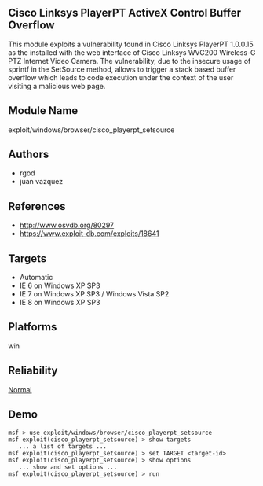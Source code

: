 ## Cisco Linksys PlayerPT ActiveX Control Buffer Overflow

This module exploits a vulnerability found in Cisco Linksys 
PlayerPT 1.0.0.15 as the installed with the web interface of 
Cisco Linksys WVC200 Wireless-G PTZ Internet Video Camera. 
The vulnerability, due to the insecure usage of sprintf in 
the SetSource method, allows to trigger a stack based buffer 
overflow which leads to code execution under the context of 
the user visiting a malicious web page.


## Module Name
exploit/windows/browser/cisco_playerpt_setsource

## Authors
* rgod
* juan vazquez


## References
* http://www.osvdb.org/80297
* https://www.exploit-db.com/exploits/18641



## Targets
* Automatic
* IE 6 on Windows XP SP3
* IE 7 on Windows XP SP3 / Windows Vista SP2
* IE 8 on Windows XP SP3


## Platforms
win

## Reliability
[Normal](https://github.com/rapid7/metasploit-framework/wiki/Exploit-Ranking)

## Demo

```
msf > use exploit/windows/browser/cisco_playerpt_setsource
msf exploit(cisco_playerpt_setsource) > show targets
   ... a list of targets ...
msf exploit(cisco_playerpt_setsource) > set TARGET <target-id>
msf exploit(cisco_playerpt_setsource) > show options
   ... show and set options ...
msf exploit(cisco_playerpt_setsource) > run
```
    
    